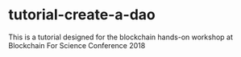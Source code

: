 # tutorial-create-a-dao
This is a tutorial designed for the blockchain hands-on workshop at Blockchain For Science Conference 2018
